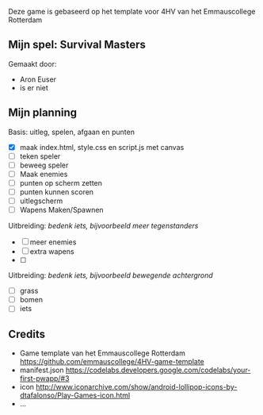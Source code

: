 Deze game is gebaseerd op het template voor 4HV van het Emmauscollege Rotterdam

## Mijn spel: Survival Masters
Gemaakt door:
- Aron Euser
- is er niet

## Mijn planning

Basis: uitleg, spelen, afgaan en punten
- [x] maak index.html, style.css en script.js met canvas
- [ ] teken speler
- [ ] beweeg speler
- [ ] Maak enemies
- [ ] punten op scherm zetten
- [ ] punten kunnen scoren
- [ ] uitlegscherm
- [ ] Wapens Maken/Spawnen

Uitbreiding: *bedenk iets, bijvoorbeeld meer tegenstanders*
- [ ] meer enemies
- [ ] extra wapens
- [ ] 
Uitbreiding: *bedenk iets, bijvoorbeeld bewegende achtergrond*
- [ ] grass
- [ ] bomen
- [ ] iets

## Credits
- Game template van het Emmauscollege Rotterdam https://github.com/emmauscollege/4HV-game-template
- manifest.json https://codelabs.developers.google.com/codelabs/your-first-pwapp/#3
- icon http://www.iconarchive.com/show/android-lollipop-icons-by-dtafalonso/Play-Games-icon.html
- ...
